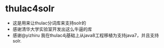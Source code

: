 # thulac4solr
* 这是用来让thulac分词库来支持solr的
* 感谢清华大学实验室开发出这么牛逼的库
* 感谢@yizhiru 我在thulac4j基础上从java8工程移植为支持java7，并且支持solr.